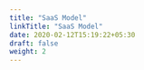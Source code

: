 ```yaml
---
title: "SaaS Model"
linkTitle: "SaaS Model"
date: 2020-02-12T15:19:22+05:30
draft: false
weight: 2
---
```

